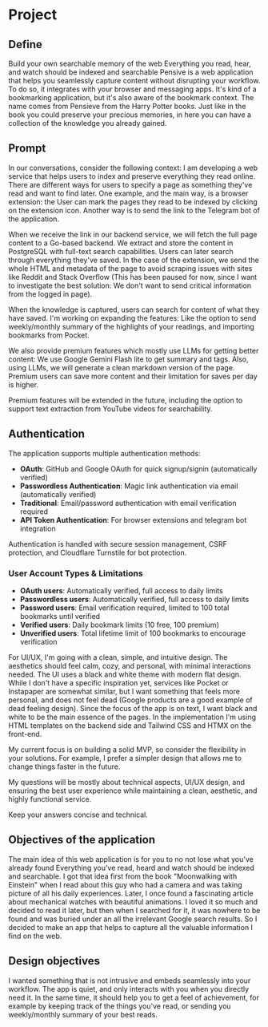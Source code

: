 # Project

## Define
Build your own searchable memory of the web
Everything you read, hear, and watch should be indexed and searchable
Pensive is a web application that helps you seamlessly capture content without disrupting your workflow. To do so, it integrates with your browser and messaging apps.
It's kind of a bookmarking application, but it's also aware of the bookmark context.
The name comes from Pensieve from the Harry Potter books. Just like in the book you could preserve your precious memories, in here you can have a collection of the knowledge you already gained.

## Prompt

In our conversations, consider the following context: I am developing a web service that helps users to index and preserve everything they read online. There are different ways for users to specify a page as something they've read and want to find later. One example, and the main way, is a browser extension: the User can mark the pages they read to be indexed by clicking on the extension icon. Another way is to send the link to the Telegram bot of the application.

When we receive the link in our backend service, we will fetch the full page content to a Go-based backend. We extract and store the content in PostgreSQL with full-text search capabilities. Users can later search through everything they've saved.
In the case of the extension, we send the whole HTML and metadata of the page to avoid scraping issues with sites like Reddit and Stack Overflow (This has been paused for now, since I want to investigate the best solution: We don't want to send critical information from the logged in page).

When the knowledge is captured, users can search for content of what they have saved.
I'm working on expanding the features: Like the option to send weekly/monthly summary of the highlights of your readings, and importing bookmarks from Pocket.

We also provide premium features which mostly use LLMs for getting better content: We use Google Gemini Flash lite to get summary and tags. Also, using LLMs, we will generate a clean markdown version of the page.
Premium users can save more content and their limitation for saves per day is higher.

Premium features will be extended in the future, including the option to support text extraction from YouTube videos for searchability.

## Authentication
The application supports multiple authentication methods:
- **OAuth**: GitHub and Google OAuth for quick signup/signin (automatically verified)
- **Passwordless Authentication**: Magic link authentication via email (automatically verified)
- **Traditional**: Email/password authentication with email verification required
- **API Token Authentication**: For browser extensions and telegram bot integration

Authentication is handled with secure session management, CSRF protection, and Cloudflare Turnstile for bot protection.

### User Account Types & Limitations
- **OAuth users**: Automatically verified, full access to daily limits
- **Passwordless users**: Automatically verified, full access to daily limits  
- **Password users**: Email verification required, limited to 100 total bookmarks until verified
- **Verified users**: Daily bookmark limits (10 free, 100 premium)
- **Unverified users**: Total lifetime limit of 100 bookmarks to encourage verification

For UI/UX, I'm going with a clean, simple, and intuitive design. The aesthetics should feel calm, cozy, and personal, with minimal interactions needed. The UI uses a black and white theme with modern flat design. While I don't have a specific inspiration yet, services like Pocket or Instapaper are somewhat similar, but I want something that feels more personal, and does not feel dead (Google products are a good example of dead feeling design).
Since the focus of the app is on text, I want black and white to be the main essence of the pages.
In the implementation I'm using HTML templates on the backend side and Tailwind CSS and HTMX on the front-end.

My current focus is on building a solid MVP, so consider the flexibility in your solutions. For example, I prefer a simpler design that allows me to change things faster in the future.

My questions will be mostly about technical aspects, UI/UX design, and ensuring the best user experience while maintaining a clean, aesthetic, and highly functional service.

Keep your answers concise and technical.

## Objectives of the application

The main idea of this web application is for you to no not lose what you've already found
Everything you've read, heard and watch should be indexed and searchable.
I got that idea first from the book "Moonwalking with Einstein" when I read about this guy who had a camera and was taking picture of all his daily experiences.
Later, I once found a fascinating article about mechanical watches with beautiful animations. I loved it so much and decided to read it later, but then when I searched for it, it was nowhere to be found and was buried under an all the irrelevant Google search results.
So I decided to make an app that helps to capture all the valuable information I find on the web.

## Design objectives
I wanted something that is not intrusive and embeds seamlessly into your workflow.
The app is quiet, and only interacts with you when you directly need it.
In the same time, it should help you to get a feel of achievement, for example by keeping track of the things you've read, or sending you weekly/monthly summary of your best reads.